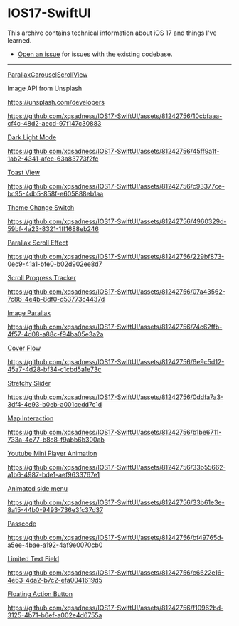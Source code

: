 # IOS17-SwiftUI
This archive contains technical information about iOS 17 and things I've learned.

- [Open an issue](https://github.com/xqsadness/IOS17-SwiftUI/issues) for issues with the existing codebase.
------------------------


<a href="https://github.com/xqsadness/IOS17-SwiftUI/tree/main/IOS17-Swift/View/ParallaxCarouselScroll" > ParallaxCarouselScrollView </a>

<span> <p> Image API from Unsplash </p>  <a href="" >  https://unsplash.com/developers </a> </span>
 
https://github.com/xqsadness/IOS17-SwiftUI/assets/81242756/10cbfaaa-cf4c-48d2-aecd-97f147c30883

<a href="https://github.com/xqsadness/IOS17-SwiftUI/tree/main/IOS17-Swift/View/DarkLightMode" > Dark Light Mode </a>

https://github.com/xqsadness/IOS17-SwiftUI/assets/81242756/45ff9a1f-1ab2-4341-afee-63a83773f2fc

<a href="https://github.com/xqsadness/IOS17-SwiftUI/blob/main/IOS17-Swift/Helpers/Toast.swift" > Toast View </a>

https://github.com/xqsadness/IOS17-SwiftUI/assets/81242756/c93377ce-bc95-4db5-858f-e605888eb1aa

<a href="https://github.com/xqsadness/IOS17-SwiftUI/blob/main/IOS17-Swift/View/DarkModeSwitch/ThemeChangeSwitch.swift" > Theme Change Switch </a>

https://github.com/xqsadness/IOS17-SwiftUI/assets/81242756/4960329d-59bf-4a23-8321-1ff1688eb246

<a href="https://github.com/xqsadness/IOS17-SwiftUI/tree/main/IOS17-Swift/View/ParallaxScrollEffect" > Parallax Scroll Effect </a>

https://github.com/xqsadness/IOS17-SwiftUI/assets/81242756/229bf873-0ec9-41a1-bfe0-b02d902ee8d7

<a href="https://github.com/xqsadness/IOS17-SwiftUI/tree/main/IOS17-Swift/View/ScrollProgressTracker" > Scroll Progress Tracker </a>

https://github.com/xqsadness/IOS17-SwiftUI/assets/81242756/07a43562-7c86-4e4b-8df0-d53773c4437d 

<a href="https://github.com/xqsadness/IOS17-SwiftUI/blob/main/IOS17-Swift/View/ImageParalax/ImageParalaxView.swift" > Image Parallax </a>

https://github.com/xqsadness/IOS17-SwiftUI/assets/81242756/74c62ffb-4f57-4d08-a88c-f94ba05e3a2a

<a href="https://github.com/xqsadness/IOS17-SwiftUI/tree/main/IOS17-Swift/View/CoverFlow" > Cover Flow </a>

https://github.com/xqsadness/IOS17-SwiftUI/assets/81242756/6e9c5d12-45a7-4d28-bf34-c1cbd5a1e73c

<a href="https://github.com/xqsadness/IOS17-SwiftUI/tree/main/IOS17-Swift/View/StretchySlider" > Stretchy Slider </a>

https://github.com/xqsadness/IOS17-SwiftUI/assets/81242756/0ddfa7a3-3df4-4e93-b0eb-a001cedd7c1d

<a href="https://github.com/xqsadness/IOS17-SwiftUI/blob/main/IOS17-Swift/View/Other/MapInteraction.swift" > Map Interaction </a>

https://github.com/xqsadness/IOS17-SwiftUI/assets/81242756/b1be6711-733a-4c77-b8c8-f9abb6b300ab

<a href="https://github.com/xqsadness/IOS17-SwiftUI/tree/main/IOS17-Swift/View/YouTubeMiniPlayer" > Youtube Mini Player Animation </a>

https://github.com/xqsadness/IOS17-SwiftUI/assets/81242756/33b55662-a1b6-4987-bde1-aef9633767e1

<a href="https://github.com/xqsadness/IOS17-SwiftUI/tree/main/IOS17-Swift/View/SideMenu" > Animated side menu </a>

https://github.com/xqsadness/IOS17-SwiftUI/assets/81242756/33b61e3e-8a15-44b0-9493-736e3fc37d37

<a href="https://github.com/xqsadness/IOS17-SwiftUI/tree/main/IOS17-Swift/View/Passcode" > Passcode </a>

https://github.com/xqsadness/IOS17-SwiftUI/assets/81242756/bf49765d-a5ee-4bae-a192-4af9e0070cb0

<a href="https://github.com/xqsadness/IOS17-SwiftUI/tree/main/IOS17-Swift/View/LimitedTextField%20" > Limited Text Field </a>

https://github.com/xqsadness/IOS17-SwiftUI/assets/81242756/c6622e16-4e63-4da2-b7c2-efa0041619d5

<a href="https://github.com/xqsadness/IOS17-SwiftUI/tree/main/IOS17-Swift/View/FloatingActionButton" > Floating Action Button </a>

https://github.com/xqsadness/IOS17-SwiftUI/assets/81242756/f10962bd-3125-4b71-b6ef-a002e4d6755a
